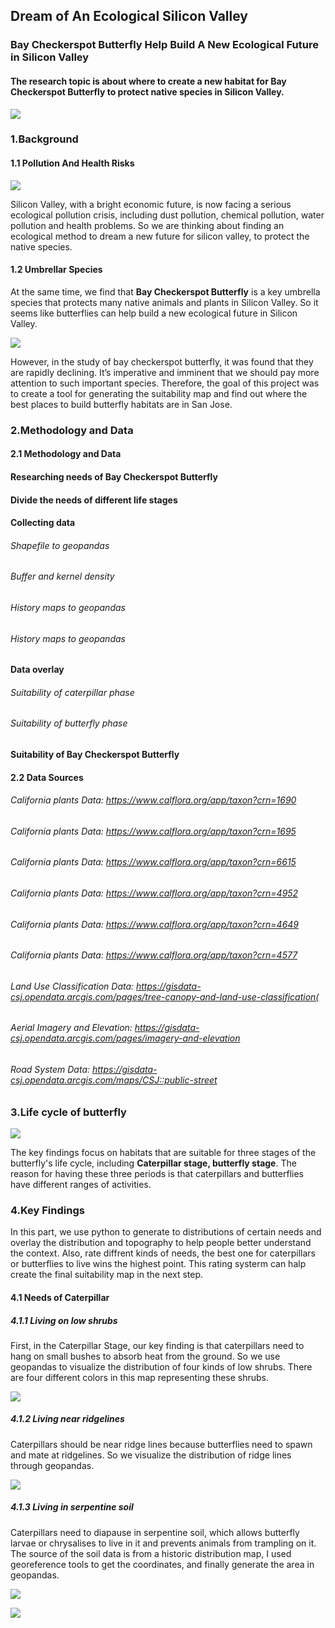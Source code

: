 ## Dream of An Ecological Silicon Valley
### Bay Checkerspot Butterfly Help Build A New Ecological Future in Silicon Valley
#### The research topic is about where to create a new habitat for Bay Checkerspot Butterfly to protect native species in Silicon Valley.
![](https://raw.githubusercontent.com/sendu123/project_CYPLAN255/gh-pages/drawings/cover.png)

### 1.Background
#### 1.1 Pollution And Health Risks
![](https://raw.githubusercontent.com/sendu123/project_CYPLAN255/gh-pages/drawings/background.png)

Silicon Valley, with a bright economic future, is now facing a serious ecological pollution crisis, including dust pollution, chemical pollution, water pollution and health problems. So we are thinking about finding an ecological method to dream a new future for silicon valley, to protect the native species.

#### 1.2 Umbrellar Species
At the same time, we find that **Bay Checkerspot Butterfly** is a key umbrella species that protects many native animals and plants in Silicon Valley. So it seems like butterflies can help build a new ecological future in Silicon Valley. 

![](https://raw.githubusercontent.com/sendu123/project_CYPLAN255/gh-pages/drawings/umbrella.png)

However, in the study of bay checkerspot butterfly, it was found that they are rapidly declining. It’s imperative and imminent that we should pay more attention to such important species. Therefore, the goal of this project was to create a tool for generating the suitability map and find out where the best places to build butterfly habitats are in San Jose. 

### 2.Methodology and Data
#### 2.1 Methodology and Data
#### Researching needs of Bay Checkerspot Butterfly
#### Divide the needs of different life stages
#### Collecting data
###### Shapefile to geopandas
###### Buffer and kernel density
###### History maps to geopandas
###### History maps to geopandas
#### Data overlay
###### Suitability of caterpillar phase
###### Suitability of butterfly phase
#### Suitability of Bay Checkerspot Butterfly
#### 2.2 Data Sources
###### California plants Data: https://www.calflora.org/app/taxon?crn=1690
###### California plants Data: https://www.calflora.org/app/taxon?crn=1695
###### California plants Data: https://www.calflora.org/app/taxon?crn=6615
###### California plants Data: https://www.calflora.org/app/taxon?crn=4952
###### California plants Data: https://www.calflora.org/app/taxon?crn=4649
###### California plants Data: https://www.calflora.org/app/taxon?crn=4577
###### Land Use Classification Data: https://gisdata-csj.opendata.arcgis.com/pages/tree-canopy-and-land-use-classification(
###### Aerial Imagery and Elevation: https://gisdata-csj.opendata.arcgis.com/pages/imagery-and-elevation
###### Road System Data: https://gisdata-csj.opendata.arcgis.com/maps/CSJ::public-street

### 3.Life cycle of butterfly
![](https://raw.githubusercontent.com/sendu123/project_CYPLAN255/gh-pages/drawings/life.png)

The key findings focus on habitats that are suitable for three stages of the butterfly's life cycle, including **Caterpillar stage, butterfly stage**. The reason for having these three periods is that caterpillars and butterflies have different ranges of activities.

### 4.Key Findings
In this part, we use python to generate to distributions of certain needs and overlay the distribution and topography to help people better understand the context. Also, rate diffrent kinds of needs, the best one for caterpillars or butterflies to live wins the highest point. This rating systerm can halp create the final suitability map in the next step.

#### 4.1 Needs of Caterpillar
##### 4.1.1 Living on low shrubs
First, in the Caterpillar Stage, our key finding is that caterpillars need to hang on small bushes to absorb heat from the ground. So we use geopandas to visualize the distribution of four kinds of low shrubs. There are four different colors in this map representing these shrubs. 

![](https://raw.githubusercontent.com/sendu123/project_CYPLAN255/gh-pages/drawings/c_shrub2.png) 

##### 4.1.2 Living near ridgelines
Caterpillars should be near ridge lines because butterflies need to spawn and mate at ridgelines. So we visualize the distribution of ridge lines through geopandas.

![](https://raw.githubusercontent.com/sendu123/project_CYPLAN255/gh-pages/drawings/c_ridge1.png) 

##### 4.1.3 Living in serpentine soil

Caterpillars need to diapause in serpentine soil, which allows butterfly larvae or chrysalises to live in it and prevents animals from trampling on it. The source of the soil data is from a historic distribution map, I used georeference tools to get the coordinates, and finally generate the area in geopandas.

![](https://raw.githubusercontent.com/sendu123/project_CYPLAN255/gh-pages/drawings/c_soil3.png) 




![](https://raw.githubusercontent.com/sendu123/project_CYPLAN255/gh-pages/drawings/butter%20plant.png)
